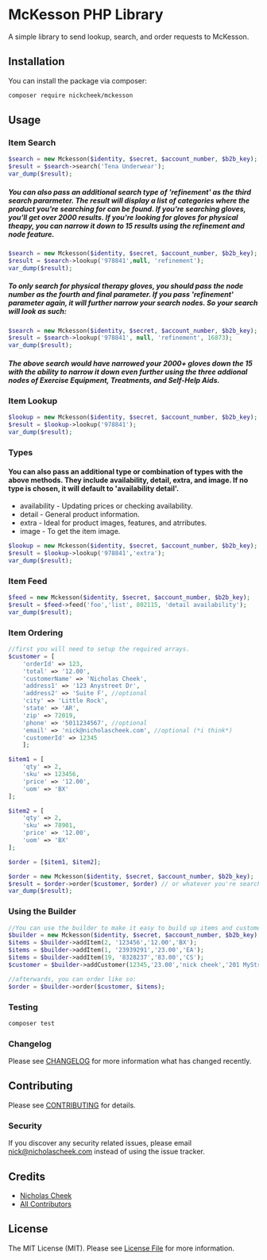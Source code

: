 # McKesson PHP Library

A simple library to send lookup, search, and order requests to McKesson.

## Installation

You can install the package via composer:

```bash
composer require nickcheek/mckesson
```

## Usage

### Item Search

```php
$search = new Mckesson($identity, $secret, $account_number, $b2b_key);
$result = $search->search('Tena Underwear');
var_dump($result);
```

##### You can also pass an additional search type of 'refinement' as the third search pararmeter. The result will display a list of categories where the product you're searching for can be found. If you're searching gloves, you'll get over 2000 results. If you're looking for gloves for physical theapy, you can narrow it down to 15 results using the refinement and node feature.

```php
$search = new Mckesson($identity, $secret, $account_number, $b2b_key);
$result = $search->lookup('978841',null, 'refinement');
var_dump($result);
```

##### To only search for physical therapy gloves, you should pass the node number as the fourth and final parameter. If you pass 'refinement' parameter again, it will further narrow your search nodes. So your search will look as such:

```php
$search = new Mckesson($identity, $secret, $account_number, $b2b_key);
$result = $search->lookup('978841', null, 'refinement', 16873);
var_dump($result);
```

##### The above search would have narrowed your 2000+ gloves down the 15 with the ability to narrow it down even further using the three addional nodes of Exercise Equipment, Treatments, and Self-Help Aids.

### Item Lookup

```php
$lookup = new Mckesson($identity, $secret, $account_number, $b2b_key);
$result = $lookup->lookup('978841');
var_dump($result);
```

### Types

#### You can also pass an additional type or combination of types with the above methods. They include availability, detail, extra, and image. If no type is chosen, it will default to 'availability detail'.

-   availability - Updating prices or checking availability.
-   detail - General product information.
-   extra - Ideal for product images, features, and atrributes.
-   image - To get the item image.

```php
$lookup = new Mckesson($identity, $secret, $account_number, $b2b_key);
$result = $lookup->lookup('978841','extra');
var_dump($result);
```

### Item Feed

```php
$feed = new Mckesson($identity, $secret, $account_number, $b2b_key);
$result = $feed->feed('foo','list', 802115, 'detail availability');
var_dump($result);
```

### Item Ordering

```php
//first you will need to setup the required arrays.
$customer = [
    'orderId' => 123,
    'total' => '12.00',
    'customerName' => 'Nicholas Cheek',
    'address1' => '123 Anystreet Dr',
    'address2' => 'Suite F', //optional
    'city' => 'Little Rock',
    'state' => 'AR',
    'zip' => 72019,
    'phone' => '5011234567', //optional
    'email' => 'nick@nicholascheek.com', //optional (*i think*)
    'customerId' => 12345
    ];

$item1 = [
    'qty' => 2,
    'sku' => 123456,
    'price' => '12.00',
    'uom' => 'BX'
];

$item2 = [
    'qty' => 2,
    'sku' => 78901,
    'price' => '12.00',
    'uom' => 'BX'
];

$order = [$item1, $item2];

$order = new Mckesson($identity, $secret, $account_number, $b2b_key);
$result = $order->order($customer, $order) // or whatever you're searching
var_dump($result);
```

### Using the Builder

```php
//You can use the builder to make it easy to build up items and customers.
$builder = new Mckesson($identity, $secret, $account_number, $b2b_key);
$items = $builder->addItem(2, '123456','12.00','BX');
$items = $builder->addItem(1, '23939291','23.00','EA');
$items = $builder->addItem(19, '8328237','83.00','CS');
$customer = $builder->addCustomer(12345,'23.00','nick cheek','201 MyStreet Ave', '', 'Little Rock', 'AR',72204,'','',123456778);

//afterwards, you can order like so:
$order = $builder->order($customer, $items);


```

### Testing

```bash
composer test
```

### Changelog

Please see [CHANGELOG](CHANGELOG.md) for more information what has changed recently.

## Contributing

Please see [CONTRIBUTING](CONTRIBUTING.md) for details.

### Security

If you discover any security related issues, please email nick@nicholascheek.com instead of using the issue tracker.

## Credits

-   [Nicholas Cheek](https://github.com/nickcheek)
-   [All Contributors](../../contributors)

## License

The MIT License (MIT). Please see [License File](LICENSE.md) for more information.
